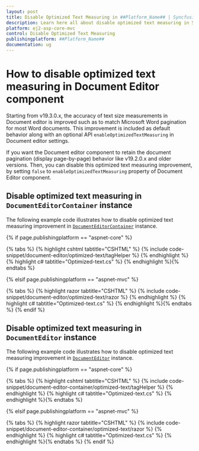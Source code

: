 ```yaml
---
layout: post
title: Disable Optimized Text Measuring in ##Platform_Name## | Syncfusion
description: Learn here all about disable optimized text measuring in Syncfusion ##Platform_Name## Document Editor component of syncfusion and more.
platform: ej2-asp-core-mvc
control: Disable Optimized Text Measuring
publishingplatform: ##Platform_Name##
documentation: ug
---
```



# How to disable optimized text measuring in Document Editor component

Starting from v19.3.0.x, the accuracy of text size measurements in Document editor is improved such as to match Microsoft Word pagination for most Word documents. This improvement is included as default behavior along with an optional API `enableOptimizedTextMeasuring` in Document editor settings.

If you want the Document editor component to retain the document pagination (display page-by-page) behavior like v19.2.0.x and older versions. Then, you can disable this optimized text measuring improvement, by setting `false` to `enableOptimizedTextMeasuring` property of Document Editor component.

## Disable optimized text measuring in `DocumentEditorContainer` instance

The following example code illustrates how to disable optimized text measuring improvement in [`DocumentEditorContainer`](https://help.syncfusion.com/cr/aspnetcore-js2/Syncfusion.EJ2.DocumentEditor.DocumentEditorContainer.html) instance.

{% if page.publishingplatform == "aspnet-core" %}

{% tabs %}
{% highlight cshtml tabtitle="CSHTML" %}
{% include code-snippet/document-editor/optimized-text/tagHelper %}
{% endhighlight %}
{% highlight c# tabtitle="Optimized-text.cs" %}
{% endhighlight %}{% endtabs %}

{% elsif page.publishingplatform == "aspnet-mvc" %}

{% tabs %}
{% highlight razor tabtitle="CSHTML" %}
{% include code-snippet/document-editor/optimized-text/razor %}
{% endhighlight %}
{% highlight c# tabtitle="Optimized-text.cs" %}
{% endhighlight %}{% endtabs %}
{% endif %}



## Disable optimized text measuring in `DocumentEditor` instance

The following example code illustrates how to disable optimized text measuring improvement in [`DocumentEditor`](https://help.syncfusion.com/cr/aspnetcore-js2/Syncfusion.EJ2.DocumentEditor.DocumentEditor.html) instance.

{% if page.publishingplatform == "aspnet-core" %}

{% tabs %}
{% highlight cshtml tabtitle="CSHTML" %}
{% include code-snippet/document-editor-container/optimized-text/tagHelper %}
{% endhighlight %}
{% highlight c# tabtitle="Optimized-text.cs" %}
{% endhighlight %}{% endtabs %}

{% elsif page.publishingplatform == "aspnet-mvc" %}

{% tabs %}
{% highlight razor tabtitle="CSHTML" %}
{% include code-snippet/document-editor-container/optimized-text/razor %}
{% endhighlight %}
{% highlight c# tabtitle="Optimized-text.cs" %}
{% endhighlight %}{% endtabs %}
{% endif %}

